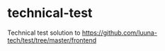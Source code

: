 # technical-test
Technical test solution to https://github.com/luuna-tech/test/tree/master/frontend
